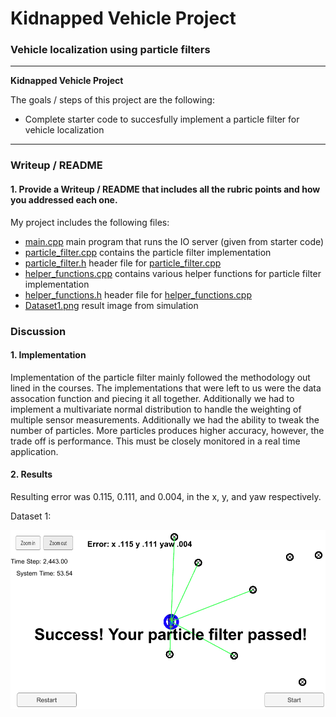 # **Kidnapped Vehicle Project**

### Vehicle localization using particle filters

---

**Kidnapped Vehicle Project**

The goals / steps of this project are the following:

* Complete starter code to succesfully implement a particle filter for vehicle localization


[//]: # (Image References)
[image1]: ./Dataset1.png "Results"

---

### Writeup / README

#### 1. Provide a Writeup / README that includes all the rubric points and how you addressed each one.

My project includes the following files:
* [main.cpp](../src/main.cpp) main program that runs the IO server (given from starter code)
* [particle_filter.cpp](../src/particle_filter.cpp) contains the particle filter implementation
* [particle_filter.h](../src/particle_filter.h) header file for [particle_filter.cpp](../src/particle_filter.cpp)
* [helper_functions.cpp](../src/helper_functions.cpp) contains various helper functions for particle filter implementation
* [helper_functions.h](../src/helper_functions.h) header file for [helper_functions.cpp](../src/helper_functions.cpp)
* [Dataset1.png](./Dataset1.png) result image from simulation


### Discussion

#### 1. Implementation

Implementation of the particle filter mainly followed the methodology out lined in the courses.  The implementations that were left to us were the data assocation function and piecing it all together.  Additionally we had to implement a multivariate normal distribution to handle the weighting of multiple sensor measurements.  Additionally we had the ability to tweak the number of particles.  More particles produces higher accuracy, however, the trade off is performance.  This must be closely monitored in a real time application.

#### 2. Results

Resulting error was 0.115, 0.111, and 0.004, in the x, y, and yaw respectively.

Dataset 1:

![Dataset 1][image1]
